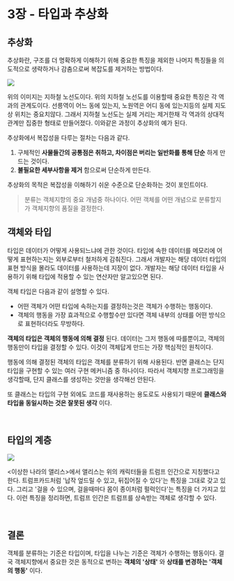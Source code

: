 # 3장 - 타입과 추상화

## 추상화

추상화란, 구조를 더 명확하게 이해하기 위해 중요한 특징을 제외한 나머지 특징들을 의도적으로 생략하거나 감춤으로써 복잡도를 제거하는 방법이다.

![](https://www.sisul.or.kr/open_content/skydome/images/img_subway.png)

위의 이미지는 지하철 노선도이다. 위의 지하철 노선도를 이용할때 중요한 특징은 각 역과의 관계도이다. 선릉역이 어느 동에 있는지, 노원역은 어디 동에 있는지등의 실제 지도상 위치는 중요치않다. 
그래서 지하철 노선도는 실제 거리는 제거한채 각 역과의 상대적 관계만 집중한 형태로 만들어졌다. 이와같은 과정이 추상화의 예가 된다.

추상화에서 복잡성을 다루는 절차는 다음과 같다.

1. 구체적인 **사물들간의 공통점은 취하고, 차이점은 버리는 일반화를 통해 단순** 하게 만드는 것이다.
2. **불필요한 세부사항을 제거** 함으로써 단순하게 만든다.

추상화의 목적은 복잡성을 이해하기 쉬운 수준으로 단순화하는 것이 포인트이다.

>  분류는 객체지향의 중요 개념중 하나이다. 어떤 객체를 어떤 개념으로 분류할지가 객체지향의 품질을 결정한다.

## 객체와 타입

타입은 데이터가 어떻게 사용되느냐에 관한 것이다. 타입에 속한 데이터를 메모리에 어떻게 표현하는지는 외부로부터 철저하게 감춰진다. 그래서 개발자는 해당 데이터 타입의 표현 방식을 몰라도 데이터를 사용하는데 지장이 없다. 개발자는 해당 데이터 타입을 사용하기 위해 타입에 적용할 수 있는 연산자만 알고있으면 된다.

객체 타입은 다음과 같이 설명할 수 있다.

- 어떤 객체가 어떤 타입에 속하는지를 결정하는것은 객체가 수행하는 행동이다. 
- 객체의 행동을 가장 효과적으로 수행할수만 있다면 객체 내부의 상태를 어떤 방식으로 표현하더라도 무방하다.

**객체의 타입은 객체의 행동에 의해 결정** 된다. 데이터는 그저 행동에 따를뿐이고, 객체의 행동만이 타입을 결정할 수 있다. 이것이 객체답게 만드는 가장 핵심적인 원칙이다. 

행동에 의해 결정된 객체의 타입은 객체를 분류하기 위해 사용된다. 반면 클래스는 단지 타입을 구현할 수 있는 여러 구현 메커니즘 중 하나이다. 따라서 객체지향 프로그래밍을 생각할때, 단지 클래스를 생성하는 것만을 생각해선 안된다.

또 클래스는 타입의 구현 외에도 코드를 재사용하는 용도로도 사용되기 때문에 **클래스와 타입을 동일시하는 것은 잘못된 생각** 이다.

 <br>

## 타입의 계층

![](https://http2.mlstatic.com/D_NQ_NP_762167-MLB31359841582_072019-V.jpg)

<이상한 나라의 앨리스>에서 앨리스는 위의 캐릭터들을 트럼프 인간으로 지칭했다고 한다. 트럼프카드처럼 '납작 엎드릴 수 있고, 뒤집어질 수 있다'는 특징을 그대로 갖고 있다. 그리고 '걸을 수 있으며, 걸을때마다 몸이 종이처럼 펄럭인다'는 특징을 더 가지고 있다. 이런 특징을 정리하면, 트럼프 인간은 트럼프를 상속받는 객체로 생각할 수 있다.

<br>

## 결론

객체를 분류하는 기준은 타입이며, 타입을 나누는 기준은 객체가 수행하는 행동이다. 결국 객체지향에서 중요한 것은 동적으로 변하는 **객체의 '상태'** 와 **상태를 변경하는 '객체의 행동'** 이다.